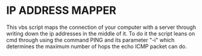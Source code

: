 # IP ADDRESS MAPPER
This vbs script maps the connection of your computer with a server through writing down the ip addresses in the middle of it. To do it the script leans on cmd through using the command PING and its parameter "-i" which determines the maximum number of hops the echo ICMP packet can do.     
